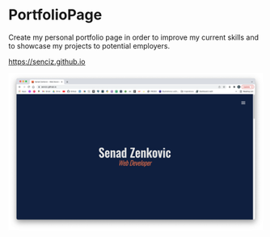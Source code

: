 # PortfolioPage

Create my personal portfolio page in order to improve my current skills and to showcase my projects to potential employers.

https://senciz.github.io

![Senad Zenkovic Portfolio Website](https://github.com/SenciZ/SenciZ.github.io/blob/main/images/Screen%20Shot%202022-01-29%20at%204.13.17%20PM.png?raw=true)